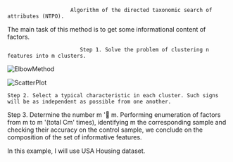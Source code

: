                         Algorithm of the directed taxonomic search of attributes (NTPO).

The main task of this method is to get some informational content of factors.
                  
          
                           Step 1. Solve the problem of clustering n features into m clusters.

![ElbowMethod](https://user-images.githubusercontent.com/47052805/67286960-eac3d680-f4e2-11e9-9d28-27cf8ea62efa.png)

![ScatterPlot](https://user-images.githubusercontent.com/47052805/67286997-fa431f80-f4e2-11e9-9ef1-17509534b929.png)



    Step 2. Select a typical characteristic in each cluster. Such signs will be as independent as possible from one another.







Step 3. Determine the number m ' m. Performing enumeration of factors from m to m '(total Cm' times), identifying
m
the corresponding sample and checking their accuracy on the control sample, we conclude on the composition of the set of informative features.

In this example, I will use USA Housing dataset.


